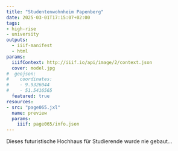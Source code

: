 ```yaml
---
title: "Studentenwohnheim Papenberg"
date: 2025-03-01T17:15:07+02:00
tags:
- high-rise
- university
outputs:
  - iiif-manifest
  - html
params:
  iiifContext: http://iiif.io/api/image/2/context.json
  cover: model.jpg
#  geojson:
#    coordinates:
#    - 9.9326044
#    - 51.5416565
  featured: true
resources:
- src: "page065.jxl"
  name: preview
  params:
    iiif: page065/info.json
---
```


Dieses futuristische Hochhaus für Studierende wurde nie gebaut...
